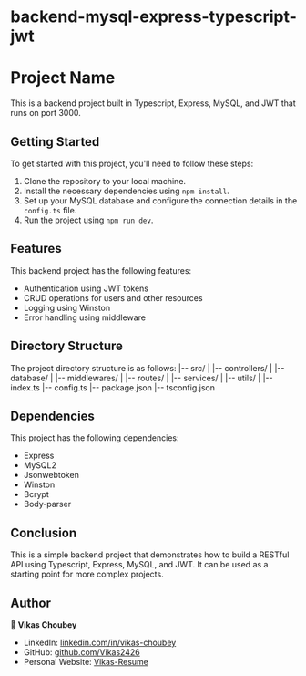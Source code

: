# backend-mysql-express-typescript-jwt

# Project Name

This is a backend project built in Typescript, Express, MySQL, and JWT that runs on port 3000.

## Getting Started

To get started with this project, you'll need to follow these steps:

1. Clone the repository to your local machine.
2. Install the necessary dependencies using `npm install`.
3. Set up your MySQL database and configure the connection details in the `config.ts` file.
4. Run the project using `npm run dev`.

## Features

This backend project has the following features:

- Authentication using JWT tokens
- CRUD operations for users and other resources
- Logging using Winston
- Error handling using middleware

## Directory Structure

The project directory structure is as follows:
|-- src/
| |-- controllers/
| |-- database/
| |-- middlewares/
| |-- routes/
| |-- services/
| |-- utils/
| |-- index.ts
|-- config.ts
|-- package.json
|-- tsconfig.json

## Dependencies

This project has the following dependencies:

- Express
- MySQL2
- Jsonwebtoken
- Winston
- Bcrypt
- Body-parser

## Conclusion

This is a simple backend project that demonstrates how to build a RESTful API using Typescript, Express, MySQL, and JWT. It can be used as a starting point for more complex projects.

## Author

👤 **Vikas Choubey**

- LinkedIn: [linkedin.com/in/vikas-choubey](https://www.linkedin.com/in/vikas-choubey/)
- GitHub: [github.com/Vikas2426](https://github.com/Vikas2426)
- Personal Website: [Vikas-Resume](https://vikasresume.netlify.app/)
